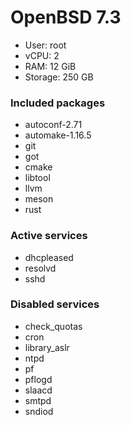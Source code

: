 # OpenBSD 7.3

- User: root
- vCPU: 2
- RAM: 12 GiB
- Storage: 250 GB

### Included packages

- autoconf-2.71
- automake-1.16.5
- git
- got
- cmake
- libtool
- llvm
- meson
- rust

### Active services

- dhcpleased
- resolvd
- sshd

### Disabled services

- check_quotas
- cron
- library_aslr
- ntpd
- pf
- pflogd
- slaacd
- smtpd
- sndiod
